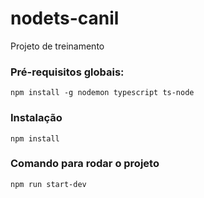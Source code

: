 # nodets-canil
Projeto de treinamento

### Pré-requisitos globais:
`npm install -g nodemon typescript ts-node`

### Instalação
`npm install`

### Comando para rodar o projeto
`npm run start-dev`